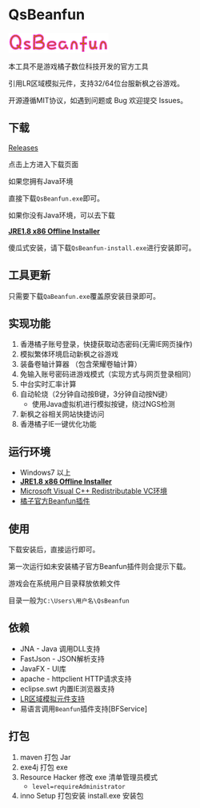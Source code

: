 # QsBeanfun

![image](./src/main/resources/static/images/logo.png)

本工具不是游戏橘子数位科技开发的官方工具

引用LR区域模拟元件，支持32/64位台服新枫之谷游戏。

开源遵循MIT协议，如遇到问题或 Bug 欢迎提交 Issues。

## 下载

[Releases](https://github.com/starmcc/qs-beanfun/releases)

点击上方进入下载页面

如果您拥有Java环境

直接下载`QsBeanfun.exe`即可。

如果你没有Java环境，可以去下载

[**JRE1.8 x86 Offline Installer**](https://www.oracle.com/java/technologies/downloads/#jre8-windows)

傻瓜式安装，请下载`QsBeanfun-install.exe`进行安装即可。

## 工具更新

只需要下载`QaBeanfun.exe`覆盖原安装目录即可。

## 实现功能

1. 香港橘子账号登录，快捷获取动态密码(无需IE网页操作)
2. 模拟繁体环境启动新枫之谷游戏
3. 装备卷轴计算器 （包含荣耀卷轴计算）
4. 免输入账号密码进游戏模式（实现方式与网页登录相同）
5. 中台实时汇率计算
6. 自动轮烧（2分钟自动按B键，3分钟自动按N键）
   - 使用Java虚拟机进行模拟按键，绕过NGS检测
7. 新枫之谷相关网站快捷访问
8. 香港橘子IE一键优化功能

## 运行环境

- Windows7 以上
- [**JRE1.8 x86 Offline Installer**](https://www.oracle.com/java/technologies/downloads/#jre8-windows)
- [Microsoft Visual C++ Redistributable VC环境](https://aka.ms/vs/17/release/vc_redist.x64.exe)
- [橘子官方Beanfun插件](http://hk.download.beanfun.com/beanfun20/beanfun_2_0_93_170_hk.exe)

## 使用

下载安装后，直接运行即可。

第一次运行如未安装橘子官方Beanfun插件则会提示下载。

游戏会在系统用户目录释放依赖文件

目录一般为`C:\Users\用户名\QsBeanfun`

## 依赖

- JNA - Java 调用DLL支持
- FastJson - JSON解析支持
- JavaFX - UI库
- apache - httpclient HTTP请求支持
- eclipse.swt 内置IE浏览器支持
- [LR区域模拟元件支持](https://github.com/InWILL/Locale_Remulator)
- 易语言调用`Beanfun`插件支持[BFService]

## 打包

1. maven 打包 Jar
2. exe4j 打包 exe
3. Resource Hacker 修改 exe 清单管理员模式 
   - `level=requireAdministrator`
4. inno Setup 打包安装 install.exe 安装包